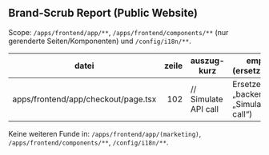## Brand‑Scrub Report (Public Website)

Scope: `/apps/frontend/app/**`, `/apps/frontend/components/**` (nur gerenderte Seiten/Komponenten) und `/config/i18n/**`.

| datei | zeile | auszug-kurz | empfehlung (ersetzen/löschen) |
|---|---:|---|---|
| apps/frontend/app/checkout/page.tsx | 102 | // Simulate API call | Ersetzen: „API“ -> „backend“ (z. B. „Simulate backend call“) |

Keine weiteren Funde in: `/apps/frontend/app/(marketing)`, `/apps/frontend/components/**`, `/config/i18n/**`.

